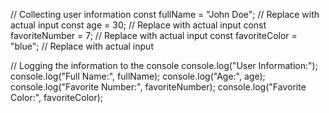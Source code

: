 // Collecting user information
const fullName = "John Doe"; // Replace with actual input
const age = 30; // Replace with actual input
const favoriteNumber = 7; // Replace with actual input
const favoriteColor = "blue"; // Replace with actual input

// Logging the information to the console
console.log("User Information:");
console.log("Full Name:", fullName);
console.log("Age:", age);
console.log("Favorite Number:", favoriteNumber);
console.log("Favorite Color:", favoriteColor);
